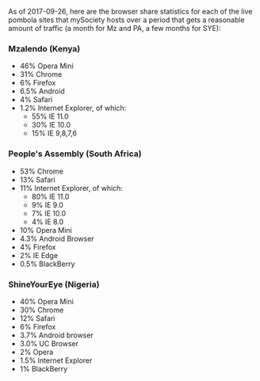 As of 2017-09-26, here are the browser share statistics for each
of the live pombola sites that mySociety hosts over a period
that gets a reasonable amount of traffic (a month for Mz and PA,
a few months for SYE):

### Mzalendo (Kenya)

* 46% Opera Mini
* 31% Chrome
* 6% Firefox
* 6.5% Android
* 4% Safari
* 1.2% Internet Explorer, of which:
  * 55% IE 11.0
  * 30% IE 10.0
  * 15% IE 9,8,7,6

### People's Assembly (South Africa)

* 53% Chrome
* 13% Safari
* 11% Internet Explorer, of which:
  * 80% IE 11.0
  * 9% IE 9.0
  * 7% IE 10.0
  * 4% IE 8.0
* 10% Opera Mini
* 4.3% Android Browser
* 4% Firefox
* 2% IE Edge
* 0.5% BlackBerry

### ShineYourEye (Nigeria)

* 40% Opera Mini
* 30% Chrome
* 12% Safari
* 6% Firefox
* 3.7% Android browser
* 3.0% UC Browser
* 2% Opera
* 1.5% Internet Explorer
* 1% BlackBerry
